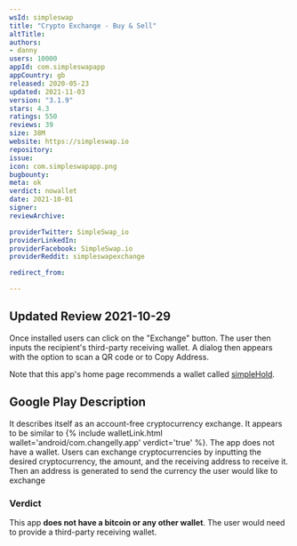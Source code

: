 ```yaml
---
wsId: simpleswap
title: "Crypto Exchange - Buy & Sell"
altTitle: 
authors:
- danny
users: 10000
appId: com.simpleswapapp
appCountry: gb
released: 2020-05-23
updated: 2021-11-03
version: "3.1.9"
stars: 4.3
ratings: 550
reviews: 39
size: 38M
website: https://simpleswap.io
repository: 
issue: 
icon: com.simpleswapapp.png
bugbounty: 
meta: ok
verdict: nowallet
date: 2021-10-01
signer: 
reviewArchive:

providerTwitter: SimpleSwap_io
providerLinkedIn: 
providerFacebook: SimpleSwap.io
providerReddit: simpleswapexchange

redirect_from:

---
```


## Updated Review 2021-10-29

Once installed users can click on the "Exchange" button. The user then inputs the recipient's third-party receiving wallet. A dialog then appears with the option to scan a QR code or to Copy Address. 

Note that this app's home page recommends a wallet called [simpleHold](https://simplehold.io). 

## Google Play Description

It describes itself as an account-free cryptocurrency exchange. It appears to be similar to {% include walletLink.html wallet='android/com.changelly.app' verdict='true' %}. The app does not have a wallet. Users can exchange cryptocurrencies by inputting the desired cryptocurrency, the amount, and the receiving address to receive it. Then an address is generated to send the currency the user would like to exchange

### Verdict

This app **does not have a bitcoin or any other wallet**. The user would need to provide a third-party receiving wallet.

